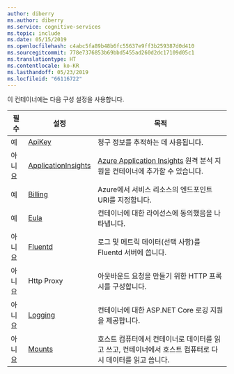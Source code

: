 ```yaml
---
author: diberry
ms.author: diberry
ms.service: cognitive-services
ms.topic: include
ms.date: 05/15/2019
ms.openlocfilehash: c4abc5fa89b48b6fc55637e9ff3b259387d0d410
ms.sourcegitcommit: 778e7376853b69bbd5455ad260d2dc17109d05c1
ms.translationtype: HT
ms.contentlocale: ko-KR
ms.lasthandoff: 05/23/2019
ms.locfileid: "66116722"
---
```

이 컨테이너에는 다음 구성 설정을 사용합니다.

|필수|설정|목적|
|--|--|--|
|예|[ApiKey](#apikey-configuration-setting)|청구 정보를 추적하는 데 사용됩니다.|
|아니요|[ApplicationInsights](#applicationinsights-setting)|[Azure Application Insights](https://docs.microsoft.com/azure/application-insights) 원격 분석 지원을 컨테이너에 추가할 수 있습니다.|
|예|[Billing](#billing-configuration-setting)|Azure에서 서비스 리소스의 엔드포인트 URI를 지정합니다.|
|예|[Eula](#eula-setting)| 컨테이너에 대한 라이선스에 동의했음을 나타냅니다.|
|아니요|[Fluentd](#fluentd-settings)|로그 및 메트릭 데이터(선택 사항)를 Fluentd 서버에 씁니다.|
|아니요|Http Proxy|아웃바운드 요청을 만들기 위한 HTTP 프록시를 구성합니다.|
|아니요|[Logging](#logging-settings)|컨테이너에 대한 ASP.NET Core 로깅 지원을 제공합니다. |
|아니요|[Mounts](#mount-settings)|호스트 컴퓨터에서 컨테이너로 데이터를 읽고 쓰고, 컨테이너에서 호스트 컴퓨터로 다시 데이터를 읽고 씁니다.|
